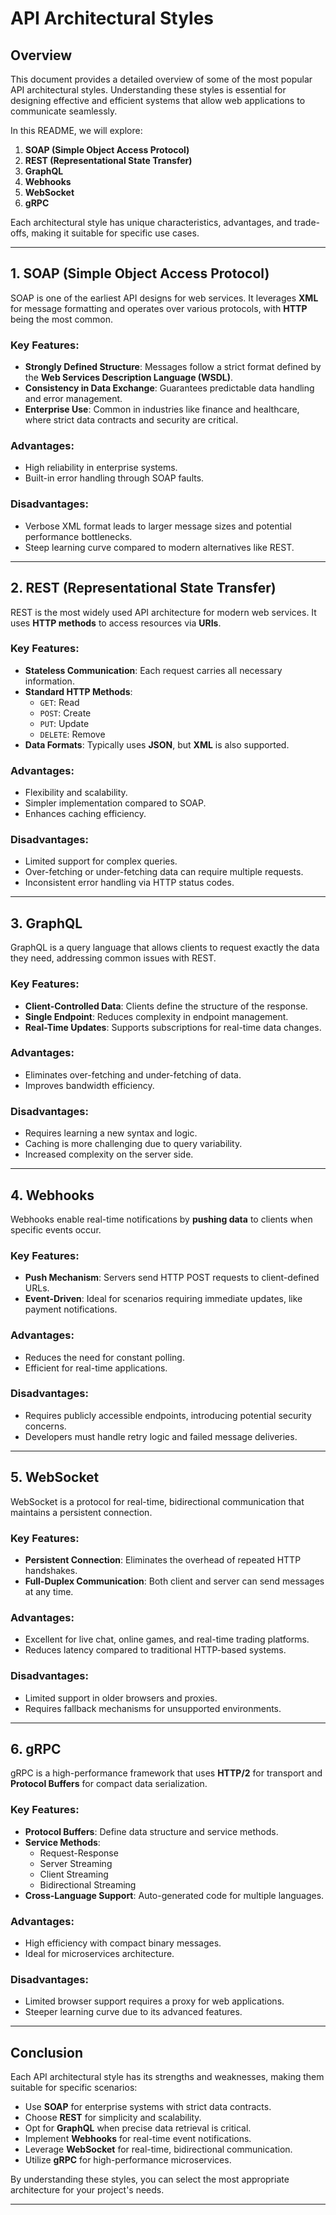 # API Architectural Styles

## Overview

This document provides a detailed overview of some of the most popular API architectural styles. Understanding these styles is essential for designing effective and efficient systems that allow web applications to communicate seamlessly.

In this README, we will explore:

1. **SOAP (Simple Object Access Protocol)**
2. **REST (Representational State Transfer)**
3. **GraphQL**
4. **Webhooks**
5. **WebSocket**
6. **gRPC**

Each architectural style has unique characteristics, advantages, and trade-offs, making it suitable for specific use cases.

---

## 1. SOAP (Simple Object Access Protocol)

SOAP is one of the earliest API designs for web services. It leverages **XML** for message formatting and operates over various protocols, with **HTTP** being the most common.

### Key Features:
- **Strongly Defined Structure**: Messages follow a strict format defined by the **Web Services Description Language (WSDL)**.
- **Consistency in Data Exchange**: Guarantees predictable data handling and error management.
- **Enterprise Use**: Common in industries like finance and healthcare, where strict data contracts and security are critical.

### Advantages:
- High reliability in enterprise systems.
- Built-in error handling through SOAP faults.

### Disadvantages:
- Verbose XML format leads to larger message sizes and potential performance bottlenecks.
- Steep learning curve compared to modern alternatives like REST.

---

## 2. REST (Representational State Transfer)

REST is the most widely used API architecture for modern web services. It uses **HTTP methods** to access resources via **URIs**.

### Key Features:
- **Stateless Communication**: Each request carries all necessary information.
- **Standard HTTP Methods**:
  - `GET`: Read
  - `POST`: Create
  - `PUT`: Update
  - `DELETE`: Remove
- **Data Formats**: Typically uses **JSON**, but **XML** is also supported.

### Advantages:
- Flexibility and scalability.
- Simpler implementation compared to SOAP.
- Enhances caching efficiency.

### Disadvantages:
- Limited support for complex queries.
- Over-fetching or under-fetching data can require multiple requests.
- Inconsistent error handling via HTTP status codes.

---

## 3. GraphQL

GraphQL is a query language that allows clients to request exactly the data they need, addressing common issues with REST.

### Key Features:
- **Client-Controlled Data**: Clients define the structure of the response.
- **Single Endpoint**: Reduces complexity in endpoint management.
- **Real-Time Updates**: Supports subscriptions for real-time data changes.

### Advantages:
- Eliminates over-fetching and under-fetching of data.
- Improves bandwidth efficiency.

### Disadvantages:
- Requires learning a new syntax and logic.
- Caching is more challenging due to query variability.
- Increased complexity on the server side.

---

## 4. Webhooks

Webhooks enable real-time notifications by **pushing data** to clients when specific events occur.

### Key Features:
- **Push Mechanism**: Servers send HTTP POST requests to client-defined URLs.
- **Event-Driven**: Ideal for scenarios requiring immediate updates, like payment notifications.

### Advantages:
- Reduces the need for constant polling.
- Efficient for real-time applications.

### Disadvantages:
- Requires publicly accessible endpoints, introducing potential security concerns.
- Developers must handle retry logic and failed message deliveries.

---

## 5. WebSocket

WebSocket is a protocol for real-time, bidirectional communication that maintains a persistent connection.

### Key Features:
- **Persistent Connection**: Eliminates the overhead of repeated HTTP handshakes.
- **Full-Duplex Communication**: Both client and server can send messages at any time.

### Advantages:
- Excellent for live chat, online games, and real-time trading platforms.
- Reduces latency compared to traditional HTTP-based systems.

### Disadvantages:
- Limited support in older browsers and proxies.
- Requires fallback mechanisms for unsupported environments.

---

## 6. gRPC

gRPC is a high-performance framework that uses **HTTP/2** for transport and **Protocol Buffers** for compact data serialization.

### Key Features:
- **Protocol Buffers**: Define data structure and service methods.
- **Service Methods**:
  - Request-Response
  - Server Streaming
  - Client Streaming
  - Bidirectional Streaming
- **Cross-Language Support**: Auto-generated code for multiple languages.

### Advantages:
- High efficiency with compact binary messages.
- Ideal for microservices architecture.

### Disadvantages:
- Limited browser support requires a proxy for web applications.
- Steeper learning curve due to its advanced features.

---

## Conclusion

Each API architectural style has its strengths and weaknesses, making them suitable for specific scenarios:

- Use **SOAP** for enterprise systems with strict data contracts.
- Choose **REST** for simplicity and scalability.
- Opt for **GraphQL** when precise data retrieval is critical.
- Implement **Webhooks** for real-time event notifications.
- Leverage **WebSocket** for real-time, bidirectional communication.
- Utilize **gRPC** for high-performance microservices.

By understanding these styles, you can select the most appropriate architecture for your project's needs.

---
